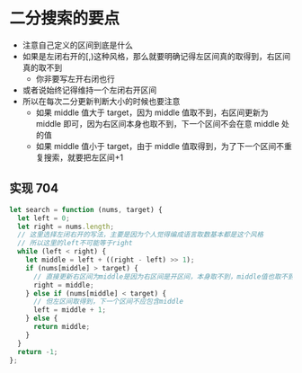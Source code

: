 # 二分搜索的要点

- 注意自己定义的区间到底是什么
- 如果是左闭右开的[,)这种风格，那么就要明确记得左区间真的取得到，右区间真的取不到
  - 你非要写左开右闭也行
- 或者说始终记得维持一个左闭右开区间
- 所以在每次二分更新判断大小的时候也要注意
  - 如果 middle 值大于 target，因为 middle 值取不到，右区间更新为 middle 即可，因为右区间本身也取不到，下一个区间不会在意 middle 处的值
  - 如果 middle 值小于 target，由于 middle 值取得到，为了下一个区间不重复搜索，就要把左区间+1

## 实现 704

```js
let search = function (nums, target) {
  let left = 0;
  let right = nums.length;
  // 这里选择左闭右开的写法，主要是因为个人觉得编成语言取数基本都是这个风格
  // 所以这里的left不可能等于right
  while (left < right) {
    let middle = left + ((right - left) >> 1);
    if (nums[middle] > target) {
      // 直接更新右区间为middle是因为右区间是开区间，本身取不到，middle值也取不到
      right = middle;
    } else if (nums[middle] < target) {
      // 但左区间取得到，下一个区间不应包含middle
      left = middle + 1;
    } else {
      return middle;
    }
  }
  return -1;
};
```
